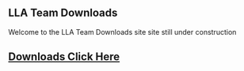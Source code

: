 ## LLA Team Downloads
Welcome to the LLA Team Downloads site
site still under construction

## [Downloads Click Here](Downloads)
